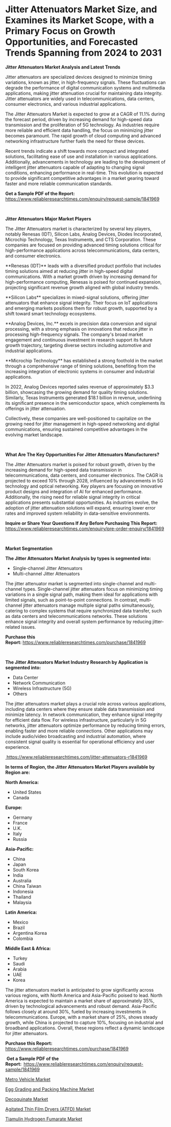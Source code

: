 <p><h1>Jitter Attenuators Market Size, and Examines its Market Scope, with a Primary Focus on Growth Opportunities, and Forecasted Trends Spanning from 2024 to 2031</h1></p><p><strong>Jitter Attenuators Market Analysis and Latest Trends</strong></p>
<p><p>Jitter attenuators are specialized devices designed to minimize timing variations, known as jitter, in high-frequency signals. These fluctuations can degrade the performance of digital communication systems and multimedia applications, making jitter attenuation crucial for maintaining data integrity. Jitter attenuators are widely used in telecommunications, data centers, consumer electronics, and various industrial applications.</p><p>The Jitter Attenuators Market is expected to grow at a CAGR of 11.1% during the forecast period, driven by increasing demand for high-speed data transmission and the proliferation of 5G technology. As industries require more reliable and efficient data handling, the focus on minimizing jitter becomes paramount. The rapid growth of cloud computing and advanced networking infrastructure further fuels the need for these devices.</p><p>Recent trends indicate a shift towards more compact and integrated solutions, facilitating ease of use and installation in various applications. Additionally, advancements in technology are leading to the development of intelligent jitter attenuators capable of adapting to changing signal conditions, enhancing performance in real-time. This evolution is expected to provide significant competitive advantages in a market gearing toward faster and more reliable communication standards.</p></p>
<p><strong>Get a Sample PDF of the Report:&nbsp;</strong> <a href="https://www.reliableresearchtimes.com/enquiry/request-sample/1841969?utm_campaign=1629&utm_medium=2&utm_source=Github&utm_content=ia&utm_term=16102024&utm_id=jitter-attenuators">https://www.reliableresearchtimes.com/enquiry/request-sample/1841969</a></p>
<p>&nbsp;</p>
<p><strong>Jitter Attenuators Major Market Players</strong></p>
<p><p>The Jitter Attenuators market is characterized by several key players, notably Renesas (IDT), Silicon Labs, Analog Devices, Diodes Incorporated, Microchip Technology, Texas Instruments, and CTS Corporation. These companies are focused on providing advanced timing solutions critical for high-performance applications across telecommunications, data centers, and consumer electronics.</p><p>**Renesas (IDT)** leads with a diversified product portfolio that includes timing solutions aimed at reducing jitter in high-speed digital communications. With a market growth driven by increasing demand for high-performance computing, Renesas is poised for continued expansion, projecting significant revenue growth aligned with global industry trends.</p><p>**Silicon Labs** specializes in mixed-signal solutions, offering jitter attenuators that enhance signal integrity. Their focus on IoT applications and emerging markets positions them for robust growth, supported by a shift toward smart technology ecosystems.</p><p>**Analog Devices, Inc.** excels in precision data conversion and signal processing, with a strong emphasis on innovations that reduce jitter in processing high-frequency signals. The company's broad market engagement and continuous investment in research support its future growth trajectory, targeting diverse sectors including automotive and industrial applications.</p><p>**Microchip Technology** has established a strong foothold in the market through a comprehensive range of timing solutions, benefiting from the increasing integration of electronic systems in consumer and industrial applications.</p><p>In 2022, Analog Devices reported sales revenue of approximately $3.3 billion, showcasing the growing demand for quality timing solutions. Similarly, Texas Instruments generated $18.1 billion in revenue, underlining its significant presence in the semiconductor space, which complements its offerings in jitter attenuation.</p><p>Collectively, these companies are well-positioned to capitalize on the growing need for jitter management in high-speed networking and digital communications, ensuring sustained competitive advantages in the evolving market landscape.</p></p>
<p>&nbsp;</p>
<p><strong>What Are The Key Opportunities For Jitter Attenuators Manufacturers?</strong></p>
<p><p>The Jitter Attenuators market is poised for robust growth, driven by the increasing demand for high-speed data transmission in telecommunications, data centers, and consumer electronics. The CAGR is projected to exceed 10% through 2028, influenced by advancements in 5G technology and optical networking. Key players are focusing on innovative product designs and integration of AI for enhanced performance. Additionally, the rising need for reliable signal integrity in critical applications presents substantial opportunities. As industries evolve, the adoption of jitter attenuation solutions will expand, ensuring lower error rates and improved system reliability in data-sensitive environments.</p></p>
<p><strong>Inquire or Share Your Questions If Any Before Purchasing This Report:</strong> <a href="https://www.reliableresearchtimes.com/enquiry/pre-order-enquiry/1841969?utm_campaign=1629&utm_medium=2&utm_source=Github&utm_content=ia&utm_term=16102024&utm_id=jitter-attenuators">https://www.reliableresearchtimes.com/enquiry/pre-order-enquiry/1841969</a></p>
<p>&nbsp;</p>
<p><strong>Market Segmentation</strong></p>
<p><strong>The Jitter Attenuators Market Analysis by types is segmented into:</strong></p>
<p><ul><li>Single-channel Jitter Attenuators</li><li>Multi-channel Jitter Attenuators</li></ul></p>
<p><p>The jitter attenuator market is segmented into single-channel and multi-channel types. Single-channel jitter attenuators focus on minimizing timing variations in a single signal path, making them ideal for applications with limited signals, such as point-to-point connections. In contrast, multi-channel jitter attenuators manage multiple signal paths simultaneously, catering to complex systems that require synchronized data transfer, such as data centers and telecommunications networks. These solutions enhance signal integrity and overall system performance by reducing jitter-related issues.</p></p>
<p><strong>Purchase this Report:&nbsp;</strong><a href="https://www.reliableresearchtimes.com/purchase/1841969?utm_campaign=1629&utm_medium=2&utm_source=Github&utm_content=ia&utm_term=16102024&utm_id=jitter-attenuators">https://www.reliableresearchtimes.com/purchase/1841969</a></p>
<p>&nbsp;</p>
<p><strong>The Jitter Attenuators Market Industry Research by Application is segmented into:</strong></p>
<p><ul><li>Data Center</li><li>Network Communication</li><li>Wireless Infrastructure (5G)</li><li>Others</li></ul></p>
<p><p>The jitter attenuators market plays a crucial role across various applications, including data centers where they ensure stable data transmission and minimize latency. In network communication, they enhance signal integrity for efficient data flow. For wireless infrastructure, particularly in 5G networks, jitter attenuators optimize performance by reducing timing errors, enabling faster and more reliable connections. Other applications may include audio/video broadcasting and industrial automation, where consistent signal quality is essential for operational efficiency and user experience.</p></p>
<p><a href="https://www.reliableresearchtimes.com/jitter-attenuators-r1841969?utm_campaign=1629&utm_medium=2&utm_source=Github&utm_content=ia&utm_term=16102024&utm_id=jitter-attenuators">&nbsp;https://www.reliableresearchtimes.com/jitter-attenuators-r1841969</a></p>
<p><strong>In terms of Region, the Jitter Attenuators Market Players available by Region are:</strong></p>
<p>
    <p> <strong> North America: </strong>
        <ul>
            <li>United States</li>
            <li>Canada</li>
        </ul>
        </p> 
    <p> <strong> Europe: </strong>
        <ul>
            <li>Germany</li>
            <li>France</li>
            <li>U.K.</li>
            <li>Italy</li>
            <li>Russia</li>
        </ul>
        </p> 
    <p> <strong> Asia-Pacific: </strong>
        <ul>
            <li>China</li>
            <li>Japan</li>
            <li>South Korea</li>
            <li>India</li>
            <li>Australia</li>
            <li>China Taiwan</li>
            <li>Indonesia</li>
            <li>Thailand</li>
            <li>Malaysia</li>
        </ul>
        </p> 
    <p> <strong> Latin America: </strong>
        <ul>
            <li>Mexico</li>
            <li>Brazil</li>
            <li>Argentina Korea</li>
            <li>Colombia</li>
        </ul>
        </p> 
    <p> <strong> Middle East & Africa: </strong>
        <ul>
            <li>Turkey</li>
            <li>Saudi</li>
            <li>Arabia</li>
            <li>UAE</li>
            <li>Korea</li>
        </ul>
    </p>
    </p>
<p><p>The jitter attenuators market is anticipated to grow significantly across various regions, with North America and Asia-Pacific poised to lead. North America is expected to maintain a market share of approximately 35%, driven by technological advancements and robust demand. Asia-Pacific follows closely at around 30%, fueled by increasing investments in telecommunications. Europe, with a market share of 25%, shows steady growth, while China is projected to capture 10%, focusing on industrial and broadband applications. Overall, these regions reflect a dynamic landscape for jitter attenuators.</p></p>
<p><strong>Purchase this Report: </strong><a href="https://www.reliableresearchtimes.com/purchase/1841969?utm_campaign=1629&utm_medium=2&utm_source=Github&utm_content=ia&utm_term=16102024&utm_id=jitter-attenuators">https://www.reliableresearchtimes.com/purchase/1841969</a></p>
<p>&nbsp;<strong>Get a Sample PDF of the Report:&nbsp;&nbsp;</strong><a href="https://www.reliableresearchtimes.com/enquiry/request-sample/1841969?utm_campaign=1629&utm_medium=2&utm_source=Github&utm_content=ia&utm_term=16102024&utm_id=jitter-attenuators">https://www.reliableresearchtimes.com/enquiry/request-sample/1841969</a></p>
<p><strong></strong></p>
<p><p><a href="https://www.linkedin.com/pulse/metro-vehicle-market-transformation-comparative-analysis-2024-2031-lmzte?utm_campaign=1629&utm_medium=2&utm_source=Github&utm_content=ia&utm_term=16102024&utm_id=jitter-attenuators">Metro Vehicle Market</a></p><p><a href="https://issuu.com/reportprime-2/docs/egg-grading-and-packing-machine-mar_a3bc43395641ed?utm_campaign=1629&utm_medium=2&utm_source=Github&utm_content=ia&utm_term=16102024&utm_id=jitter-attenuators">Egg Grading and Packing Machine Market</a></p><p><a href="https://www.linkedin.com/pulse/global-decoquinate-market-focus-application-end-use-industry-qrfyf?utm_campaign=1629&utm_medium=2&utm_source=Github&utm_content=ia&utm_term=16102024&utm_id=jitter-attenuators">Decoquinate Market</a></p><p><a href="https://github.com/MoonZANDRA/Market-Research-Report-List-1/blob/main/agitated-thin-film-dryers-atfd-market.md?utm_campaign=1629&utm_medium=2&utm_source=Github&utm_content=ia&utm_term=16102024&utm_id=jitter-attenuators">Agitated Thin Film Dryers (ATFD) Market</a></p><p><a href="https://www.linkedin.com/pulse/tiamulin-hydrogen-fumarate-landscape-product-spectrum-market-trajectories-wggqf?utm_campaign=1629&utm_medium=2&utm_source=Github&utm_content=ia&utm_term=16102024&utm_id=jitter-attenuators">Tiamulin Hydrogen Fumarate Market</a></p></p>